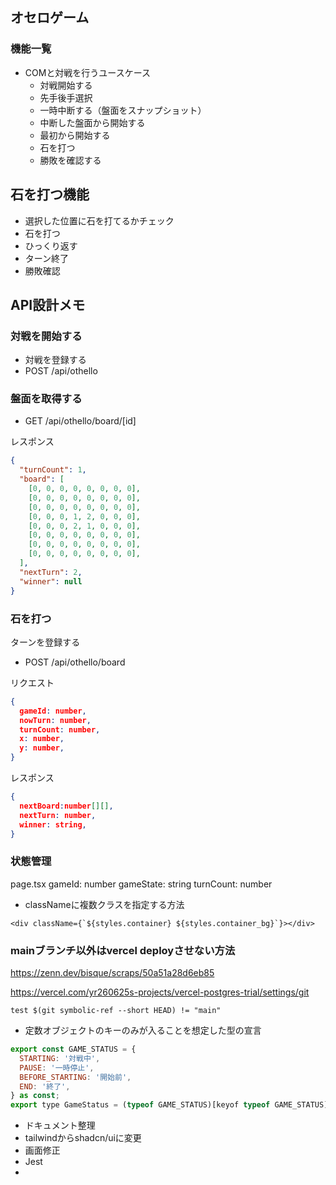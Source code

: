 

## オセロゲーム

### 機能一覧

* COMと対戦を行うユースケース
  * 対戦開始する
  * 先手後手選択
  * 一時中断する（盤面をスナップショット）
  * 中断した盤面から開始する
  * 最初から開始する
  * 石を打つ
  * 勝敗を確認する
  
## 石を打つ機能

* 選択した位置に石を打てるかチェック
* 石を打つ
* ひっくり返す
* ターン終了
* 勝敗確認

## API設計メモ

### 対戦を開始する

* 対戦を登録する
* POST /api/othello

### 盤面を取得する

* GET /api/othello/board/[id]

レスポンス

```json
{
  "turnCount": 1,
  "board": [
    [0, 0, 0, 0, 0, 0, 0, 0],
    [0, 0, 0, 0, 0, 0, 0, 0],
    [0, 0, 0, 0, 0, 0, 0, 0],
    [0, 0, 0, 1, 2, 0, 0, 0],
    [0, 0, 0, 2, 1, 0, 0, 0],
    [0, 0, 0, 0, 0, 0, 0, 0],
    [0, 0, 0, 0, 0, 0, 0, 0],
    [0, 0, 0, 0, 0, 0, 0, 0],
  ],
  "nextTurn": 2,
  "winner": null
}
```


### 石を打つ

ターンを登録する

* POST /api/othello/board

リクエスト
```json
{
  gameId: number,
  nowTurn: number,
  turnCount: number,
  x: number,
  y: number,
}
```

レスポンス
```json
{ 
  nextBoard:number[][],
  nextTurn: number,
  winner: string,
}
```

### 状態管理

page.tsx 
  gameId: number
  gameState: string
  turnCount: number



* classNameに複数クラスを指定する方法

```
<div className={`${styles.container} ${styles.container_bg}`}></div>
```

### mainブランチ以外はvercel deployさせない方法

https://zenn.dev/bisque/scraps/50a51a28d6eb85

https://vercel.com/yr260625s-projects/vercel-postgres-trial/settings/git

`test $(git symbolic-ref --short HEAD) != "main"`

* 定数オブジェクトのキーのみが入ることを想定した型の宣言

```javascript
export const GAME_STATUS = {
  STARTING: '対戦中',
  PAUSE: '一時停止',
  BEFORE_STARTING: '開始前',
  END: '終了',
} as const;
export type GameStatus = (typeof GAME_STATUS)[keyof typeof GAME_STATUS];
```

* ドキュメント整理
* tailwindからshadcn/uiに変更
* 画面修正
* Jest
* 